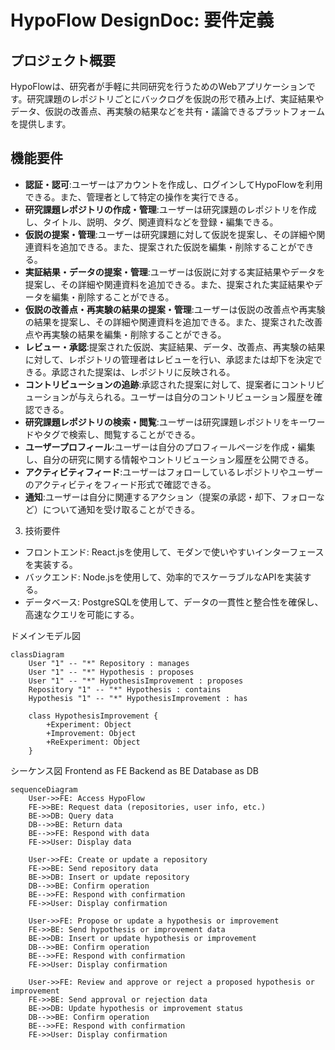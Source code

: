 # HypoFlow DesignDoc: 要件定義
## プロジェクト概要
HypoFlowは、研究者が手軽に共同研究を行うためのWebアプリケーションです。研究課題のレポジトリごとにバックログを仮説の形で積み上げ、実証結果やデータ、仮説の改善点、再実験の結果などを共有・議論できるプラットフォームを提供します。

## 機能要件
- **認証・認可**:ユーザーはアカウントを作成し、ログインしてHypoFlowを利用できる。また、管理者として特定の操作を実行できる。
- **研究課題レポジトリの作成・管理**:ユーザーは研究課題のレポジトリを作成し、タイトル、説明、タグ、関連資料などを登録・編集できる。
- **仮説の提案・管理**:ユーザーは研究課題に対して仮説を提案し、その詳細や関連資料を追加できる。また、提案された仮説を編集・削除することができる。
- **実証結果・データの提案・管理**:ユーザーは仮説に対する実証結果やデータを提案し、その詳細や関連資料を追加できる。また、提案された実証結果やデータを編集・削除することができる。
- **仮説の改善点・再実験の結果の提案・管理**:ユーザーは仮説の改善点や再実験の結果を提案し、その詳細や関連資料を追加できる。また、提案された改善点や再実験の結果を編集・削除することができる。
- **レビュー・承認**:提案された仮説、実証結果、データ、改善点、再実験の結果に対して、レポジトリの管理者はレビューを行い、承認または却下を決定できる。承認された提案は、レポジトリに反映される。
- **コントリビューションの追跡**:承認された提案に対して、提案者にコントリビューションが与えられる。ユーザーは自分のコントリビューション履歴を確認できる。
- **研究課題レポジトリの検索・閲覧**:ユーザーは研究課題レポジトリをキーワードやタグで検索し、閲覧することができる。
- **ユーザープロフィール**:ユーザーは自分のプロフィールページを作成・編集し、自分の研究に関する情報やコントリビューション履歴を公開できる。
- **アクティビティフィード**:ユーザーはフォローしているレポジトリやユーザーのアクティビティをフィード形式で確認できる。
- **通知**:ユーザーは自分に関連するアクション（提案の承認・却下、フォローなど）について通知を受け取ることができる。

3. 技術要件
- フロントエンド: React.jsを使用して、モダンで使いやすいインターフェースを実装する。
- バックエンド: Node.jsを使用して、効率的でスケーラブルなAPIを実装する。
- データベース: PostgreSQLを使用して、データの一貫性と整合性を確保し、高速なクエリを可能にする。

ドメインモデル図

```mermaid
classDiagram
    User "1" -- "*" Repository : manages
    User "1" -- "*" Hypothesis : proposes
    User "1" -- "*" HypothesisImprovement : proposes
    Repository "1" -- "*" Hypothesis : contains
    Hypothesis "1" -- "*" HypothesisImprovement : has

    class HypothesisImprovement {
        +Experiment: Object
        +Improvement: Object
        +ReExperiment: Object
    }

```


シーケンス図
Frontend as FE
Backend as BE
Database as DB
```mermaid
sequenceDiagram
    User->>FE: Access HypoFlow
    FE->>BE: Request data (repositories, user info, etc.)
    BE->>DB: Query data
    DB-->>BE: Return data
    BE-->>FE: Respond with data
    FE->>User: Display data

    User->>FE: Create or update a repository
    FE->>BE: Send repository data
    BE->>DB: Insert or update repository
    DB-->>BE: Confirm operation
    BE-->>FE: Respond with confirmation
    FE->>User: Display confirmation

    User->>FE: Propose or update a hypothesis or improvement
    FE->>BE: Send hypothesis or improvement data
    BE->>DB: Insert or update hypothesis or improvement
    DB-->>BE: Confirm operation
    BE-->>FE: Respond with confirmation
    FE->>User: Display confirmation

    User->>FE: Review and approve or reject a proposed hypothesis or improvement
    FE->>BE: Send approval or rejection data
    BE->>DB: Update hypothesis or improvement status
    DB-->>BE: Confirm operation
    BE-->>FE: Respond with confirmation
    FE->>User: Display confirmation

```

